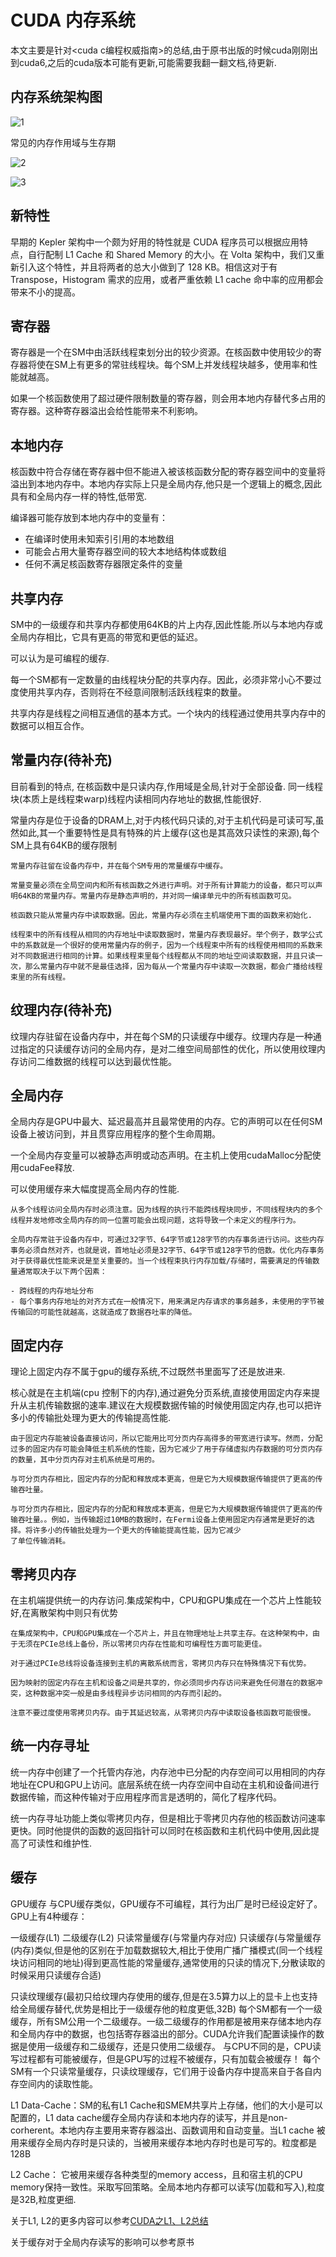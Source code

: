 # CUDA 内存系统
本文主要是针对<cuda c编程权威指南>的总结,由于原书出版的时候cuda刚刚出到cuda6,之后的cuda版本可能有更新,可能需要我翻一翻文档,待更新.

## 内存系统架构图

![1](/2023-2/cuda_memory/1.png)

常见的内存作用域与生存期

![2](/2023-2/cuda_memory/2.png)

![3](/2023-2/cuda_memory/3.png)

## 新特性

早期的 Kepler 架构中一个颇为好用的特性就是 CUDA 程序员可以根据应用特点，自行配制 L1 Cache 和 Shared Memory 的大小。在 Volta 架构中，我们又重新引入这个特性，并且将两者的总大小做到了 128 KB。相信这对于有 Transpose，Histogram 需求的应用，或者严重依赖 L1 cache 命中率的应用都会带来不小的提高。

## 寄存器

寄存器是一个在SM中由活跃线程束划分出的较少资源。在核函数中使用较少的寄存器将使在SM上有更多的常驻线程块。每个SM上并发线程块越多，使用率和性能就越高。

如果一个核函数使用了超过硬件限制数量的寄存器，则会用本地内存替代多占用的寄存器。这种寄存器溢出会给性能带来不利影响。



## 本地内存

核函数中符合存储在寄存器中但不能进入被该核函数分配的寄存器空间中的变量将溢出到本地内存中。本地内存实际上只是全局内存,他只是一个逻辑上的概念,因此具有和全局内存一样的特性,低带宽.

编译器可能存放到本地内存中的变量有：
- 在编译时使用未知索引引用的本地数组
- 可能会占用大量寄存器空间的较大本地结构体或数组
- 任何不满足核函数寄存器限定条件的变量

## 共享内存

SM中的一级缓存和共享内存都使用64KB的片上内存,因此性能.所以与本地内存或全局内存相比，它具有更高的带宽和更低的延迟。

可以认为是可编程的缓存.

每一个SM都有一定数量的由线程块分配的共享内存。因此，必须非常小心不要过度使用共享内存，否则将在不经意间限制活跃线程束的数量。

共享内存是线程之间相互通信的基本方式。一个块内的线程通过使用共享内存中的数据可以相互合作。

## 常量内存(待补充)

目前看到的特点, 在核函数中是只读内存,作用域是全局,针对于全部设备. 同一线程块(本质上是线程束warp)线程内读相同内存地址的数据,性能很好.

常量内存是位于设备的DRAM上,对于内核代码只读的,对于主机代码是可读可写,虽然如此,其一个重要特性是具有特殊的片上缓存(这也是其高效只读性的来源),每个SM上具有64KB的缓存限制

```
常量内存驻留在设备内存中，并在每个SM专用的常量缓存中缓存。

常量变量必须在全局空间内和所有核函数之外进行声明。对于所有计算能力的设备，都只可以声明64KB的常量内存。常量内存是静态声明的，并对同一编译单元中的所有核函数可见。

核函数只能从常量内存中读取数据。因此，常量内存必须在主机端使用下面的函数来初始化.

线程束中的所有线程从相同的内存地址中读取数据时，常量内存表现最好。举个例子，数学公式中的系数就是一个很好的使用常量内存的例子，因为一个线程束中所有的线程使用相同的系数来对不同数据进行相同的计算。如果线程束里每个线程都从不同的地址空间读取数据，并且只读一次，那么常量内存中就不是最佳选择，因为每从一个常量内存中读取一次数据，都会广播给线程束里的所有线程。
```

## 纹理内存(待补充)

纹理内存驻留在设备内存中，并在每个SM的只读缓存中缓存。纹理内存是一种通过指定的只读缓存访问的全局内存，是对二维空间局部性的优化，所以使用纹理内存访问二维数据的线程可以达到最优性能。

## 全局内存

全局内存是GPU中最大、延迟最高并且最常使用的内存。它的声明可以在任何SM设备上被访问到，并且贯穿应用程序的整个生命周期。

一个全局内存变量可以被静态声明或动态声明。在主机上使用cudaMalloc分配使用cudaFee释放.

可以使用缓存来大幅度提高全局内存的性能.

```
从多个线程访问全局内存时必须注意。因为线程的执行不能跨线程块同步，不同线程块内的多个线程并发地修改全局内存的同一位置可能会出现问题，这将导致一个未定义的程序行为。

全局内存常驻于设备内存中，可通过32字节、64字节或128字节的内存事务进行访问。这些内存事务必须自然对齐，也就是说，首地址必须是32字节、64字节或128字节的倍数。优化内存事务对于获得最优性能来说是至关重要的。当一个线程束执行内存加载/存储时，需要满足的传输数量通常取决于以下两个因素：

- 跨线程的内存地址分布
- 每个事务内存地址的对齐方式在一般情况下，用来满足内存请求的事务越多，未使用的字节被传输回的可能性就越高，这就造成了数据吞吐率的降低。
```

## 固定内存

理论上固定内存不属于gpu的缓存系统,不过既然书里面写了还是放进来.

核心就是在主机端(cpu 控制下的内存),通过避免分页系统,直接使用固定内存来提升从主机传输数据的速率.建议在大规模数据传输的时候使用固定内存,也可以把许多小的传输批处理为更大的传输提高性能.

```
由于固定内存能被设备直接访问，所以它能用比可分页内存高得多的带宽进行读写。然而，分配过多的固定内存可能会降低主机系统的性能，因为它减少了用于存储虚拟内存数据的可分页内存的数量，其中分页内存对主机系统是可用的。

与可分页内存相比，固定内存的分配和释放成本更高，但是它为大规模数据传输提供了更高的传输吞吐量。

与可分页内存相比，固定内存的分配和释放成本更高，但是它为大规模数据传输提供了更高的传输吞吐量。。例如，当传输超过10MB的数据时，在Fermi设备上使用固定内存通常是更好的选择。将许多小的传输批处理为一个更大的传输能提高性能，因为它减少
了单位传输消耗。
```

## 零拷贝内存

在主机端提供统一的内存访问.集成架构中，CPU和GPU集成在一个芯片上性能较好,在离散架构中则只有优势

```
在集成架构中，CPU和GPU集成在一个芯片上，并且在物理地址上共享主存。在这种架构中，由于无须在PCIe总线上备份，所以零拷贝内存在性能和可编程性方面可能更佳。

对于通过PCIe总线将设备连接到主机的离散系统而言，零拷贝内存只在特殊情况下有优势。

因为映射的固定内存在主机和设备之间是共享的，你必须同步内存访问来避免任何潜在的数据冲突，这种数据冲突一般是由多线程异步访问相同的内存而引起的。

注意不要过度使用零拷贝内存。由于其延迟较高，从零拷贝内存中读取设备核函数可能很慢。

```

## 统一内存寻址

统一内存中创建了一个托管内存池，内存池中已分配的内存空间可以用相同的内存地址在CPU和GPU上访问。底层系统在统一内存空间中自动在主机和设备间进行数据传输，而这种传输对于应用程序而言是透明的，简化了程序代码。

统一内存寻址功能上类似零拷贝内存，但是相比于零拷贝内存他的核函数访问速率更快。同时他提供的函数的返回指针可以同时在核函数和主机代码中使用,因此提高了可读性和维护性.

## 缓存

GPU缓存
与CPU缓存类似，GPU缓存不可编程，其行为出厂是时已经设定好了。GPU上有4种缓存：

一级缓存(L1)
二级缓存(L2)
只读常量缓存(与常量内存对应)
只读缓存(与常量缓存(内存)类似,但是他的区别在于加载数据较大,相比于使用广播广播模式(同一个线程块访问相同的地址)得到更高性能的常量缓存,通常使用的只读的情况下,分散读取的时候采用只读缓存合适)

只读纹理缓存(最初只给纹理内存使用的缓存,但是在3.5算力以上的显卡上也支持给全局缓存替代,优势是相比于一级缓存他的粒度更低,32B)
每个SM都有一个一级缓存，所有SM公用一个二级缓存。一级二级缓存的作用都是被用来存储本地内存和全局内存中的数据，也包括寄存器溢出的部分。CUDA允许我们配置读操作的数据是使用一级缓存和二级缓存，还是只使用二级缓存。
与CPU不同的是，CPU读写过程都有可能被缓存，但是GPU写的过程不被缓存，只有加载会被缓存！
每个SM有一个只读常量缓存，只读纹理缓存，它们用于设备内存中提高来自于各自内存空间内的读取性能。

L1 Data-Cache：SM的私有L1 Cache和SMEM共享片上存储，他们的大小是可以配置的，L1 data cache缓存全局内存读和本地内存的读写，并且是non-corherent。本地内存主要用来寄存器溢出、函数调用和自动变量。当L1 cache 被用来缓存全局内存时是只读的，当被用来缓存本地内存时也是可写的。粒度都是128B

L2 Cache： 它被用来缓存各种类型的memory access，且和宿主机的CPU memory保持一致性。采取写回策略。全局本地内存都可以读写(加载和写入),粒度是32B,粒度更细.


关于L1, L2的更多内容可以参考[CUDA之L1、L2总结](https://blog.csdn.net/Bruce_0712/article/details/68085954)

关于缓存对于全局内存读写的影响可以参考原书